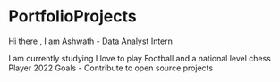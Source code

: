 # PortfolioProjects

Hi there , I am Ashwath - Data Analyst Intern

I am currently studying
I love to play Football and a national level chess Player
2022 Goals - Contribute to open source projects
